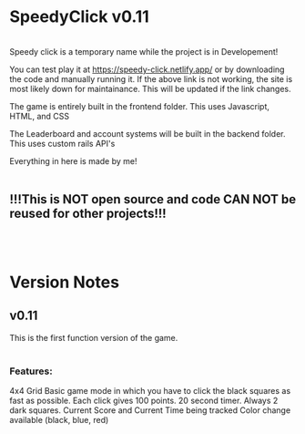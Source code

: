 # SpeedyClick v0.11
<br>
Speedy click is a temporary name while the project is in Developement!

You can test play it at https://speedy-click.netlify.app/ or by downloading the code and manually running it.
If the above link is not working, the site is most likely down for maintainance. This will be updated if the link changes.

The game is entirely built in the frontend folder.
This uses Javascript, HTML, and CSS

The Leaderboard and account systems will be built in the backend folder.
This uses custom rails API's 

Everything in here is made by me!<br><br>
## !!!This is NOT open source and code CAN NOT be reused for other projects!!! 
<br><br>

# Version Notes

## v0.11
This is the first function version of the game.<br><br>

### Features:
4x4 Grid 
Basic game mode in which you have to click the black squares as fast as possible. Each click gives 100 points. 20 second timer. Always 2 dark squares.
Current Score and Current Time being tracked
Color change available (black, blue, red)

